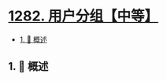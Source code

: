 # [1282. 用户分组【中等】](https://github.com/tnotesjs/TNotes.leetcode/tree/main/notes/1282.%20%E7%94%A8%E6%88%B7%E5%88%86%E7%BB%84%E3%80%90%E4%B8%AD%E7%AD%89%E3%80%91)

<!-- region:toc -->

- [1. 📝 概述](#1--概述)

<!-- endregion:toc -->

## 1. 📝 概述
